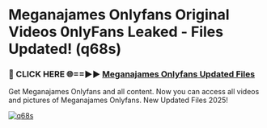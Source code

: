 # Meganajames Onlyfans Original Videos 0nlyFans Leaked - Files Updated! (q68s)

<h3>🔴 CLICK HERE 🌐==►► <a href="https://tinyurl.com/2m67pmp6" rel="nofollow">Meganajames Onlyfans Updated Files</a></h3>

Get Meganajames Onlyfans and all content. Now you can access all videos and pictures of Meganajames Onlyfans. New Updated Files 2025!

[![q68s](https://i.imgur.com/H4QAA4z.gif)](https://tinyurl.com/2m67pmp6)